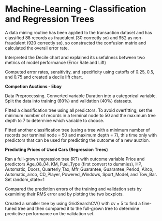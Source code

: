 # Machine-Learning - Classification and Regression Trees


A data mining routine has been applied to the transaction dataset and has classified 88 records as fraudulent (30 correctly so) and
952 as non-fraudulent (920 correctly so), so constructed the confusion matrix and calculated the overall error rate.

Interpreted the Decile chart and explained its usefulness between two metrics of model performance (Error Rate and Lift)

Computed error rates, sensitivity, and specificity using cutoffs of 0.25, 0.5, and 0.75 and created a decile lift chart.


**Competion Auctions - Ebay**

Data Preprocessing. Converted variable Duration into a categorical variable. Split the data into training (60%) and validation (40%) datasets.

Fitted a classification tree using all predictors. To avoid overfitting, set the minimum number of records in a terminal node to 50 and the maximum tree depth to 7 to determine which variable to choose.

Fitted another classification tree (using a tree with a minimum number of records per terminal node = 50 and maximum depth = 7), this time only with predictors that can be used for predicting the outcome of a new auction.


**Predicting Prices of Used Cars (Regression Trees)**

Ran a full-grown regression tree (RT) with outcome variable Price and predictors Age_08_04,
KM, Fuel_Type (first convert to dummies), HP, Automatic, Doors, Quarterly_Tax,
Mfr_Guarantee, Guarantee_Period, Airco, Automatic_airco, CD_Player, Powered_Windows,
Sport_Model, and Tow_Bar. Set random_state=1

Compared the prediction errors of the training and validation sets by examining their RMS
error and by plotting the two boxplots.

Created a smaller tree by using GridSearchCV() with cv = 5 to find a fine-tuned tree and then compared it to the full-grown tree to determine predictive performance on the validation set.
